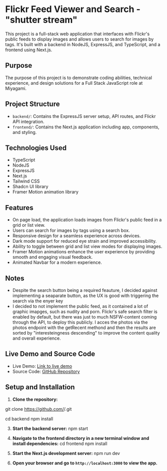 # Flickr Feed Viewer and Search - "shutter stream"

This project is a full-stack web application that interfaces with Flickr's public feeds to display images and allows users to search for images by tags. It's built with a backend in NodeJS, ExpressJS, and TypeScript, and a frontend using Next.js.

## Purpose

The purpose of this project is to demonstrate coding abilities, technical experience, and design solutions for a Full Stack JavaScript role at Miyagami.

## Project Structure

- `backend/`: Contains the ExpressJS server setup, API routes, and Flickr API integration.
- `frontend/`: Contains the Next.js application including app, components, and styling.

## Technologies Used

- TypeScript
- NodeJS
- ExpressJS
- Next.js
- Tailwind CSS
- Shadcn UI library
- Framer Motion animation library

## Features

- On page load, the application loads images from Flickr's public feed in a grid or list view.
- Users can search for images by tags using a search box.
- Responsive design for a seamless experience across devices.
- Dark mode support for reduced eye strain and improved accessibility.
- Ability to toggle between grid and list view modes for displaying images.
- Framer Motion animations enhance the user experience by providing smooth and engaging visual feedback.
- Animated Navbar for a modern experience.

## Notes

- Despite the search button being a required feauture, I decided against implementing a seaparate button, as the UX is good with triggering the search via the enyer key
- I decided to not implement the public feed, as it contained a lot of graphic imapges, such as nudity and porn. Flickr's safe search filter is enabled by default, but there was just to much NSFW-content coming through the API, to deploy this publicly. I acces the photos via the photos endpoint with the getRecent methond and then the results are sorted by "interesteingness descending" to improve the content quality and overall experience.

## Live Demo and Source Code

- Live Demo: [Link to live demo](#)
- Source Code: [GitHub Repository](https://github.com/<username>/<repository>)

## Setup and Installation

1. **Clone the repository:**

git clone https://github.com/<username>/<repository>.git

cd backend
npm install

3. **Start the backend server:**
   npm start

4. **Navigate to the frontend directory in a new terminal window and install dependencies:**
   cd frontend
   npm install

5. **Start the Next.js development server:**
   npm run dev

6. **Open your browser and go to `http://localhost:3000` to view the app.**
